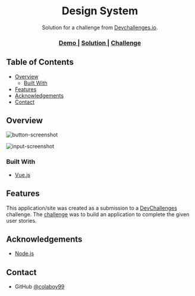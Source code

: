 <!-- Please update value in the {}  -->

<h1 align="center"> Design System</h1>

<div align="center">
   Solution for a challenge from  <a href="http://devchallenges.io" target="_blank">Devchallenges.io</a>.
</div>

<div align="center">
  <h3>
    <a href="https://colaboy99.github.io/design-system/">
      Demo
    </a>
    <span> | </span>
    <a href="https://github.com/colaboy99/design-system">
      Solution
    </a>
    <span> | </span>
    <a href="https://devchallenges.io/challenges/ohgVTyJCbm5OZyTB2gNY">
      Challenge
    </a>
  </h3>
</div>

<!-- TABLE OF CONTENTS -->

## Table of Contents

- [Overview](#overview)
  - [Built With](#built-with)
- [Features](#features)
- [Acknowledgements](#acknowledgements)
- [Contact](#contact)

<!-- OVERVIEW -->

## Overview
![button-screenshot](https://user-images.githubusercontent.com/61030574/137978067-7040d190-f127-48cc-9f7d-511dbc480237.png)

![input-screenshot](https://user-images.githubusercontent.com/61030574/137978135-5d02b2f8-08c3-4b48-97f8-16b248f8d357.png)


### Built With

<!-- This section should list any major frameworks that you built your project using. Here are a few examples.-->

- [Vue.js](https://vuejs.org/)

## Features

<!-- List the features of your application or follow the template. Don't share the figma file here :) -->

This application/site was created as a submission to a [DevChallenges](https://devchallenges.io/challenges) challenge. The [challenge](https://devchallenges.io/challenges/ohgVTyJCbm5OZyTB2gNY) was to build an application to complete the given user stories.

## Acknowledgements

<!-- This section should list any articles or add-ons/plugins that helps you to complete the project. This is optional but it will help you in the future. For exmpale -->
- [Node.js](https://nodejs.org/)

## Contact

- GitHub [@colaboy99](https://github.com/colaboy99/)
